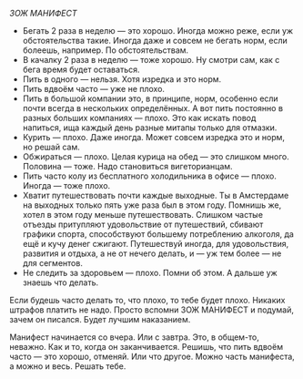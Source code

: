 *ЗОЖ МАНИФЕСТ*

* Бегать 2 раза в неделю — это хорошо. Иногда можно реже, если уж обстоятельства такие. Иногда даже и совсем не бегать норм, если болеешь, например. По обстоятельствам.
* В качалку 2 раза в неделю — тоже хорошо. Ну смотри сам, как с бега время будет оставаться.
* Пить в одного — нельзя. Хотя изредка и это норм.
* Пить вдвоём часто — уже не плохо.
* Пить в большой компании это, в принципе, норм, особенно если почти всегда в нескольких определённых. А вот пить постоянно в разных больших компаниях — плохо. Это как искать повод напиться, ища каждый день разные митапы только для отмазки.
* Курить — плохо. Даже иногда. Может совсем изредка это и норм, но решай сам.
* Обжираться — плохо. Целая курица на обед — это слишком много. Половина — тоже. Надо становиться вигеторианцам.
* Пить часто колу из бесплатного холодильника в офисе — плохо. Иногда — тоже плохо. 
* Хватит путешествовать почти каждые выходные. Ты в Амстердаме на выходных только пять уже раза был в этом году. Помнишь же, хотел в этом году меньше путешествовать. Слишком частые отъезды притупляют удовольствие от путешествий, сбивают графики спорта, способствуют большему потреблению алкоголя, да ещё и кучу денег сжигают. Путешествуй иногда, для удовольствия, развития и отдыха, а не от нечего делать,  и — уж тем более — не для сегментов.
* Не следить за здоровьем — плохо. Помни об этом. А дальше уж знаешь что делать.

Если будешь часто делать то, что плохо, то тебе будет плохо. Никаких штрафов платить не надо. Просто вспомни ЗОЖ МАНИФЕСТ и подумай, зачем он писался. Будет лучшим наказанием. 

Манифест начинается со вчера. Или с завтра. Это, в общем-то, неважно. Как и то, когда он заканчивается. Решишь, что пить вдвоём часто — это хорошо, отменяй. Или что другое. Можно часть манифеста, а можно и весь. Решать тебе.
